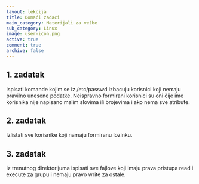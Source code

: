 ```yaml
---
layout: lekcija
title: Domaći zadaci
main_category: Materijali za vežbe
sub_category: Linux
image: user-icon.png
active: true
comment: true
archive: false
---
```


## 1. zadatak

Ispisati komande kojim se iz /etc/passwd izbacuju korisnici koji nemaju pravilno unesene podatke. Neispravno formirani korisnici su oni čije ime korisnika nije napisano malim slovima ili brojevima i ako nema sve atribute.

## 2. zadatak

Izlistati sve korisnike koji namaju formiranu lozinku.

## 3. zadatak

Iz trenutnog direktorijuma ispisati sve fajlove koji imaju prava pristupa read i execute za grupu i nemaju pravo write za ostale.
